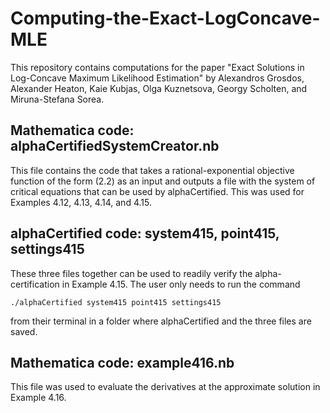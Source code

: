 # Computing-the-Exact-LogConcave-MLE
This repository contains computations for the paper "Exact Solutions in Log-Concave Maximum Likelihood Estimation" by Alexandros Grosdos, Alexander Heaton, Kaie Kubjas, Olga Kuznetsova, Georgy Scholten, and Miruna-Stefana Sorea. 

## Mathematica code: alphaCertifiedSystemCreator.nb
This file contains the code that takes a rational-exponential objective function of the form (2.2) as an input and outputs a file with the system of critical equations that can be used by alphaCertified. This was used for Examples 4.12, 4.13, 4.14, and 4.15.

## alphaCertified code: system415, point415, settings415
These three files together can be used to readily verify the alpha-certification in Example 4.15. The user only needs to run the command

```
./alphaCertified system415 point415 settings415
```

from their terminal in a folder where alphaCertified and the three files are saved.

## Mathematica code: example416.nb
This file was used to evaluate the derivatives at the approximate solution  in Example 4.16.

